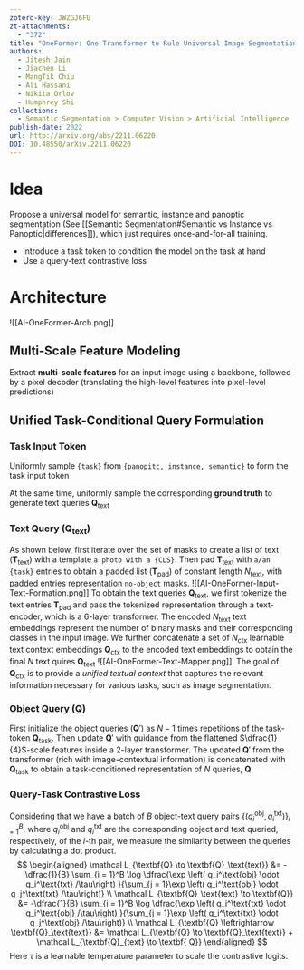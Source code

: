 ```yaml
---
zotero-key: JWZGJ6FU
zt-attachments:
  - "372"
title: "OneFormer: One Transformer to Rule Universal Image Segmentation"
authors:
  - Jitesh Jain
  - Jiachen Li
  - MangTik Chiu
  - Ali Hassani
  - Nikita Orlov
  - Humphrey Shi
collections:
  - Semantic Segmentation > Computer Vision > Artificial Intelligence
publish-date: 2022
url: http://arxiv.org/abs/2211.06220
DOI: 10.48550/arXiv.2211.06220
---
```

# Idea
Propose a universal model for semantic, instance and panoptic segmentation (See [[Semantic Segmentation#Semantic vs Instance vs Panoptic|differences]]), which just requires once-and-for-all training.
- Introduce a task token to condition the model on the task at hand
- Use a query-text contrastive loss

# Architecture
![[AI-OneFormer-Arch.png]]
## Multi-Scale Feature Modeling
 Extract **multi-scale features** for an input image using a backbone, followed by a pixel decoder (translating the high-level features into pixel-level predictions)
## Unified Task-Conditional Query Formulation
### Task Input Token
Uniformly sample `{task}` from `{panopitc, instance, semantic}` to form the task input token

At the same time, uniformly sample the corresponding **ground truth** to generate text queries $\textbf{Q}_{\text{text}}$
### Text Query ($\textbf{Q}_\text{text}$)
As shown below, first iterate over the set of masks to create a list of text ($\textbf{T}_\text{text}$) with a template `a photo with a {CLS}`. Then pad $\textbf{T}_\text{text}$ with `a/an {task}` entries to obtain a padded list ($\textbf{T}_\text{pad}$) of constant length $N_\text{text}$, with padded entries representation `no-object` masks.
![[AI-OneFormer-Input-Text-Formation.png]]
To obtain the text queries $\textbf{Q}_\text{text}$, we first tokenize the text entries $\textbf{T}_\text{pad}$ and pass the tokenized representation through a text-encoder, which is a $6$-layer transformer. The encoded $N_\text{text}$ text embeddings represent the number of binary masks and their corresponding classes in the input image. We further concatenate a set of $N_\text{ctx}$ learnable text context embeddings $\textbf{Q}_\text{ctx}$ to the encoded text embeddings to obtain the final $N$ text quires $\textbf{Q}_\text{text}$
![[AI-OneFormer-Text-Mapper.png]]
 The goal of $\textbf{Q}_\text{ctx}$ is to provide a *unified textual context* that captures the relevant information necessary for various tasks, such as image segmentation.
### Object Query ($\textbf{Q}$)
First initialize the object queries ($\textbf{Q}'$) as $N-1$ times repetitions of the task-token $\textbf{Q}_\text{task}$. Then update $\textbf{Q}'$ with guidance from the flattened $\dfrac{1}{4}$-scale features inside a $2$-layer transformer.  The updated $\textbf{Q}'$ from the transformer (rich with image-contextual information) is concatenated with $\textbf{Q}_\text{task}$ to obtain a task-conditioned representation of $N$ queries, $\textbf{Q}$
### Query-Task Contrastive Loss
Considering that we have a batch of $B$ object-text query pairs $\left\{ (q_i^\text{obj}, q_i^\text{txt}) \right\}_{i = 1}^B$, where $q_i^\text{obj}$ and $q_i^\text{txt}$ are the corresponding object and text queried, respectively, of the $i$-th pair, we measure the similarity between the queries by calculating a dot product.
$$
\begin{aligned}
\mathcal L_{\textbf{Q} \to \textbf{Q}_\text{text}} &= -\dfrac{1}{B} \sum_{i = 1}^B \log \dfrac{\exp \left( q_i^\text{obj} \odot q_i^\text{txt} /\tau\right) }{\sum_{j = 1}\exp \left( q_i^\text{obj} \odot q_j^\text{txt} /\tau\right)} \\
\mathcal L_{\textbf{Q}_\text{text} \to \textbf{Q}} &= -\dfrac{1}{B} \sum_{i = 1}^B \log \dfrac{\exp \left( q_i^\text{txt} \odot q_i^\text{obj} /\tau\right) }{\sum_{j = 1}\exp \left( q_i^\text{txt} \odot q_j^\text{obj} /\tau\right)} \\
\mathcal L_{\textbf{Q} \leftrightarrow  \textbf{Q}_\text{text}} &= \mathcal L_{\textbf{Q} \to \textbf{Q}_\text{text}} + \mathcal L_{\textbf{Q}_{text} \to \textbf{ Q}}
\end{aligned}
$$
Here $\tau$ is a learnable temperature parameter to scale the contrastive logits. 
